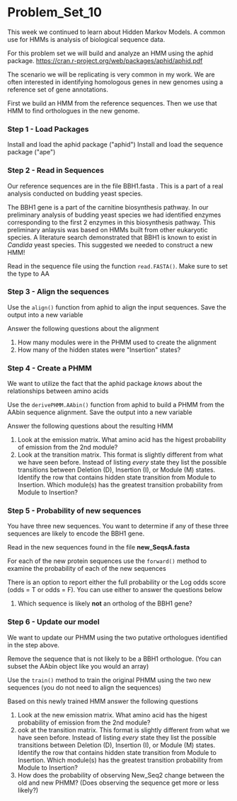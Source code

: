 # Problem_Set_10

This week we continued to learn about Hidden Markov Models. A common use for HMMs is analysis of biological sequence data. 

For this problem set we will build and analyze an HMM using the aphid package. https://cran.r-project.org/web/packages/aphid/aphid.pdf

The scenario we will be replicating is very common in my work. We are often interested in identifying homologous genes in new genomes using a reference set of gene annotations. 

First we build an HMM from the reference sequences. Then we use that HMM to find orthologues in the new genome. 

### Step 1 - Load Packages

Install and load the aphid package ("aphid")
Install and load the sequence package ("ape")

### Step 2 - Read in Sequences

Our reference sequences are in the file BBH1.fasta . This is a part of a real analysis conducted on budding yeast species. 

The BBH1 gene is a part of the carnitine biosynthesis pathway. In our preliminary analysis of budding yeast species we had identified enzymes corresponding to the first 2 enzymes in this biosynthesis pathway. This preliminary anlaysis was based on HMMs built from other eukaryotic species. A literature search demonstrated that BBH1 is known to exist in _Candida_ yeast species. This suggested we needed to construct a new HMM! 

Read in the sequence file using the function ```read.FASTA()```. Make sure to set the type to AA


### Step 3 - Align the sequences

Use the ```align()``` function from aphid to align the input sequences. Save the output into a new variable

Answer the following questions about the alignment
1) How many modules were in the PHMM used to create the alignment
2) How many of the hidden states were "Insertion" states? 


### Step 4 - Create a PHMM 

We want to utilize the fact that the aphid package _knows_ about the relationships between amino acids 

Use the ```derivePHMM.AAbin()``` function from aphid to build a PHMM from the AAbin sequence alignment. Save the output into a new variable

Answer the following questions about the resulting HMM 
1) Look at the emission matrix. What amino acid has the higest probability of emission from the 2nd module? 
2) Look at the transition matrix. This format is slightly different from what we have seen before. Instead of listing _every_ state they list the possible transitions between Deletion (D), Insertion (I), or Module (M) states. Identify the row that contains hidden state transition from Module to Insertion. Which module(s) has the greatest transition probability from Module to Insertion? 
 


### Step 5 - Probability of new sequences

You have three new sequences. You want to determine if any of these three sequences are likely to encode the BBH1 gene. 

Read in the new sequences found in the file **new_SeqsA.fasta**

For each of the new protein sequences use the ```forward()``` method to examine the probability of each of the new sequences

There is an option to report either the full probability or the Log odds score (odds = T or odds = F). You can use either to answer the questions below

1) Which sequence is likely **not** an ortholog of the BBH1 gene?


### Step 6 - Update our model

We want to update our PHMM using the two putative orthologues identified in the step above. 

Remove the sequence that is not likely to be a BBH1 orthologue. (You can subset the AAbin object like you would an array)

Use the ```train()``` method to train the original PHMM using the two new sequences (you do not need to align the sequences) 

Based on this newly trained HMM answer the following questions

1) Look at the new emission matrix. What amino acid has the higest probability of emission from the 2nd module?
2) ook at the transition matrix. This format is slightly different from what we have seen before. Instead of listing _every_ state they list the possible transitions between Deletion (D), Insertion (I), or Module (M) states. Identify the row that contains hidden state transition from Module to Insertion. Which module(s) has the greatest transition probability from Module to Insertion? 
3) How does the probability of observing New_Seq2 change between the old and new PHMM? (Does observing the sequence get more or less likely?)

